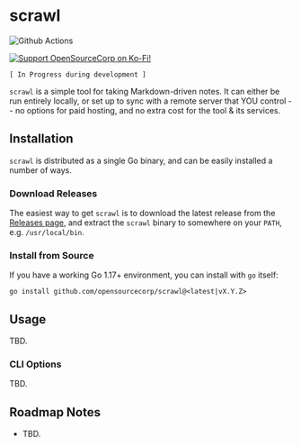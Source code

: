 # scrawl

<!-- badges: start -->
![Github Actions](https://github.com/opensourcecorp/scrawl/actions/workflows/main.yaml/badge.svg)

[![Support OpenSourceCorp on Ko-Fi!](https://img.shields.io/badge/Ko--fi-F16061?style=for-the-badge&logo=ko-fi&logoColor=white)](https://ko-fi.com/ryapric)
<!-- badges: end -->

`[ In Progress during development ]`

`scrawl` is a simple tool for taking Markdown-driven notes. It can either be run
entirely locally, or set up to sync with a remote server that YOU control -- no
options for paid hosting, and no extra cost for the tool & its services.

## Installation

`scrawl` is distributed as a single Go binary, and can be easily installed a
number of ways.

### Download Releases

The easiest way to get `scrawl` is to download the latest release from the
[Releases page](https://github.com/opensourcecorp/scrawl/releases), and
extract the `scrawl` binary to somewhere on your `PATH`, e.g.
`/usr/local/bin`.

### Install from Source

If you have a working Go 1.17+ environment, you can install with `go` itself:

    go install github.com/opensourcecorp/scrawl@<latest|vX.Y.Z>

## Usage

TBD.

### CLI Options

TBD.

## Roadmap Notes

- TBD.
